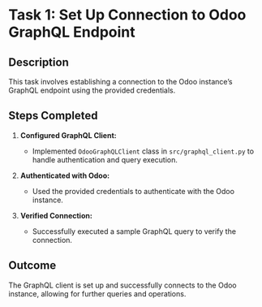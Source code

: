 # Task 1: Set Up Connection to Odoo GraphQL Endpoint

## Description
This task involves establishing a connection to the Odoo instance’s GraphQL endpoint using the provided credentials.

## Steps Completed

1. **Configured GraphQL Client:**
   - Implemented `OdooGraphQLClient` class in `src/graphql_client.py` to handle authentication and query execution.

2. **Authenticated with Odoo:**
   - Used the provided credentials to authenticate with the Odoo instance.

3. **Verified Connection:**
   - Successfully executed a sample GraphQL query to verify the connection.

## Outcome
The GraphQL client is set up and successfully connects to the Odoo instance, allowing for further queries and operations.
